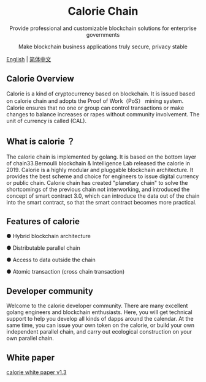 <h1 align="center">Calorie Chain</h1>

<div align="center">

Provide professional and customizable blockchain solutions for enterprise governments   

Make blockchain business applications truly secure, privacy stable

</div>



[English](./README.md) | [简体中文](./README-zh_CN.md)



## Calorie  Overview

Calorie is a kind of cryptocurrency based on blockchain. It is issued based on calorie chain and adopts the Proof of Work（PoS） mining system. Calorie ensures that no one or group can control transactions or make changes to balance increases or rapes without community involvement. The unit of currency is called (CAL).



## What is calorie ？

The calorie chain is implemented by golang. It is based on the bottom layer of chain33.Bernoulli blockchain &amp; Intelligence Lab released the calorie in 2019.
Calorie is a highly modular and pluggable blockchain architecture. It provides the best scheme and choice for engineers to issue digital currency or public chain. Calorie chain has created "planetary chain" to solve the shortcomings of the previous chain not interworking, and introduced the concept of smart contract 3.0, which can introduce the data out of the chain into the smart contract, so that the smart contract becomes more practical.



## Features of calorie

● Hybrid blockchain architecture

● Distributable parallel chain

● Access to data outside the chain

● Atomic transaction (cross chain transaction)



## Developer community

Welcome to the calorie developer community. There are many excellent golang engineers and blockchain enthusiasts. Here, you will get technical support to help you develop all kinds of dapps around the calendar. At the same time, you can issue your own token on the calorie, or build your own independent parallel chain, and carry out ecological construction on your own parallel chain.



## White paper

[calorie white paper v1.3](./white-paper.pdf)

